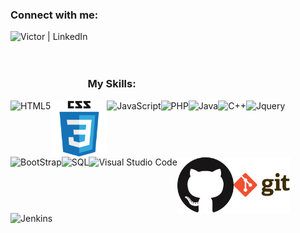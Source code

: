 ### Connect with me:
[<img align="left" alt="Victor | LinkedIn" height="80" src="https://cdn.jsdelivr.net/gh/devicons/devicon/icons/linkedin/linkedin-original-wordmark.svg" />][linkedin]

[linkedin]: https://www.linkedin.com/in/victor-teixeira-95600a16a/
<br><br><br>
### My Skills:

<img align="left" height="90" align-items="center" alt="HTML5" src="https://cdn.jsdelivr.net/gh/devicons/devicon/icons/html5/html5-original-wordmark.svg" />

<img align="left" height="90" align-items="center" alt="CSS3" src="https://raw.githubusercontent.com/github/explore/80688e429a7d4ef2fca1e82350fe8e3517d3494d/topics/css/css.png" />

<img align="left" height="90" align-items="center" alt="JavaScript" src="https://cdn.jsdelivr.net/gh/devicons/devicon/icons/javascript/javascript-original.svg" />

<img align="left" height="90" align-items="center" alt="PHP" src="https://cdn.jsdelivr.net/gh/devicons/devicon/icons/php/php-original.svg" />

<img align="left" height="90" align-items="center" alt="Java" src="https://cdn.jsdelivr.net/gh/devicons/devicon/icons/java/java-original-wordmark.svg" />

<img align="left" height="90" align-items="center" alt="C++" src="https://raw.githubusercontent.com/rahulbanerjee26/githubAboutMeGenerator/main/icons/c.svg" />

<img align="left" height="90" align-items="center" alt="Jquery" src="https://cdn.jsdelivr.net/gh/devicons/devicon/icons/jquery/jquery-original-wordmark.svg" />

<img align="left" height="90" align-items="center" alt="BootStrap" src="https://cdn.jsdelivr.net/gh/devicons/devicon/icons/bootstrap/bootstrap-plain-wordmark.svg" />

<img align="left" height="90" align-items="center" alt="SQL" src="https://cdn.jsdelivr.net/gh/devicons/devicon/icons/microsoftsqlserver/microsoftsqlserver-plain-wordmark.svg" />

<img align="left" height="90" align-items="center" alt="Visual Studio Code" src="https://cdn.jsdelivr.net/gh/devicons/devicon/icons/vscode/vscode-original-wordmark.svg" />

<img align="left" height="90" align-items="center" alt="GitHub" src="https://raw.githubusercontent.com/github/explore/78df643247d429f6cc873026c0622819ad797942/topics/github/github.png" />

<img align="left" height="90" align-items="center" alt="Git" src="https://raw.githubusercontent.com/github/explore/80688e429a7d4ef2fca1e82350fe8e3517d3494d/topics/git/git.png" />

<img align="left" height="90" align-items="center" alt="Jenkins" src="https://cdn.jsdelivr.net/gh/devicons/devicon/icons/jenkins/jenkins-original.svg" />
